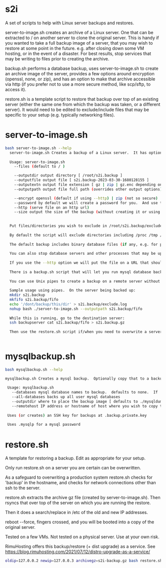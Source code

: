 # s2i

A set of scripts to help with Linux server backups and restores.

server-to-image.sh creates an archive of a Linux server.  One that can be extracted to / on another server to clone the original server.  This is handy if you wanted to take a full backup image of a server, that you may wish to restore at some point in the future.  e.g. after closing down some VM hosting, or in the event of a disaster.  For best results, stop services that may be writing to files prior to creating the archive.

backup.sh performs a database backup, uses server-to-image.sh to create an archive image of the server, provides a few options around encryption (openssl, none, or zip), and has an option to make that archive accessible via http (if you prefer not to use a more secure method, like scp/sftp, to access it).

restore.sh is a template script to restore that backup over top of an existing server (either the same one from which the backup was taken, or a different server).  It would need to be edited to exclude/include files that may be specific to your setup (e.g. typically networking files).

# server-to-image.sh

```bash
bash server-to-image.sh --help
  server-to-image.sh Creates a backup of a Linux server.  It has options to let you download that via http (else you can scp it from the source).  It has options to encrypt the backup file (e.g. via openssl or zip).
  
  Usage: server-to-image.sh 
    --files (default to / )

    --outputdir output directory [ /root/s2i.backup ]
    --outputfile output file [ s2i.backup-2023-03-30-1680128155 ]
    --outputextn output file extension [ gz | zip | gz.enc depending on encryption ]
    --outputpath output file full path (overrides other output options)

    --encrypt openssl (default if using --http) | zip (not so secure) | none (default if not using --http)
    --password by default we will create a password for you.  And use the same password each time the same outputdir is used.  NA if encrypt==none.
    --http (serve file on an http url)
    --size output the size of the backup (without creating it or using any disk space)
    
  
  Put files/directories you wish to exclude in /root/s2i.backup/exclude.log
  
  By default the script will exclude directories including /proc /tmp /mnt /dev /sys /run /media
  
  The default backup includes binary database files (if any, e.g. for postgres and mysql).  You may prefer to exclude them, and run a database dump instead (e.g. per mysqlbackup.sh).
  
  You can also stop database servers and other processes that may be updating files while you run this script.
  
  If you use the --http option we will put the file on a URL that should be secret.  However we still recommend you use one of the --encrypt options.
  
  There is a backup.sh script that will let you run mysql database backups, prior to running server-to-image.sh
  
  You can use Unix pipes to create a backup on a remote server without using much space for the backup on the source server.
  
  Sample usage using pipes.  On the server being backed up:
  mkdir s2i.backup
  mkfifo s2i.backup/fifo
  echo '/dont/backup/this/dir' > s2i.backup/exclude.log
  nohup bash ./server-to-image.sh --outputpath s2i.backup/fifo
  
  While this is running, go to the destination server:
  ssh backupserver cat s2i.backup/fifo > s2i.backup.gz
  
  Then use the restore.sh script if/when you need to overwrite a server image with a backup image.
 
  ```
  
# mysqlbackup.sh
 
 ```bash
 bash mysqlbackup.sh --help
 
mysqlbackup.sh Creates a mysql backup.  Optionally copy that to a backup host
  
  Usage: mysqlbackup.sh
    --databases mysql database names to backup.  defaults to none.  If .mysqlp is present it will be used for the pasword
    --all-databases backs up all user mysql databases
    --outputdir where to place the backup image [ defaults to ./mysqldump ]
    --remotehost IP address or hostname of host where you wish to copy the backup image
  
  Uses (or creates) an SSH key for backups at .backup.private.key
  
  Uses .mysqlp for a mysql password
```  

# restore.sh
A template for restoring a backup.  Edit as appropriate for your setup.  

Only run restore.sh on a server you are certain can be overwritten.

As a safeguard to overwriting a production system restore.sh checks for 'backup' in the hostname, and checks for network connections other than ssh to the server.

restore.sh extracts the archive gz file (created by server-to-image.sh).  Then rsyncs that over top of the server on which you are running the restore.

Then it does a search/replace in /etc of the old and new IP addresses.

reboot --force, fingers crossed, and you will be booted into a copy of the original server.

Tested on a few VMs.  Not tested on a physical server.  Use at your own risk.

RimuHosting offers this backup/restore (+ dist upgrade) as a service.  See https://blog.rimuhosting.com/2021/07/12/distro-upgrade-as-a-service/

```bash
oldip=127.0.0.2 newip=127.0.0.3 archivegz=s2i-backup.gz bash restore.sh
```
